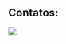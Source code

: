 ## Contatos:

<div>

<a href="https://www.instagram.com/filipe_sants_/?next=%2F#" target="_blank"><img loading="lazy" src="https://img.shields.io/badge/-Instagram-%23E4405F?style=for-the-badge&logo=instagram&logoColor=white" target="_blank"></a>

</div>
